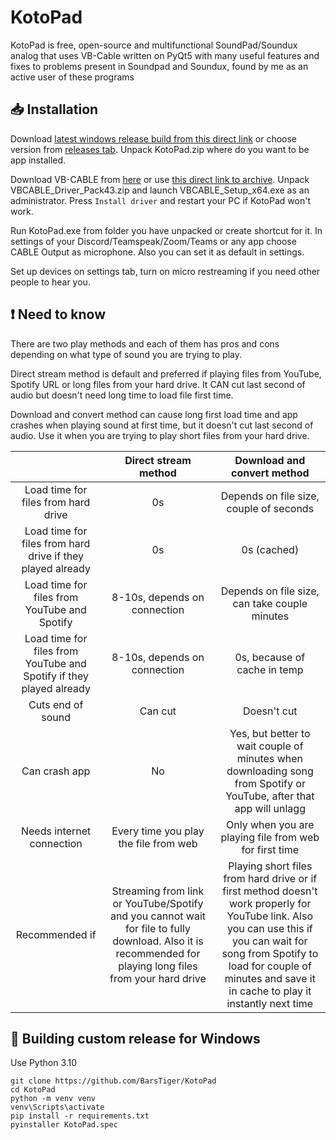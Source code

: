 # KotoPad

KotoPad is free, open-source and multifunctional SoundPad/Soundux analog that uses VB-Cable written on PyQt5 with many useful features and fixes to problems present in Soundpad and Soundux, found by me as an active user of these programs

## 📥 Installation

Download [latest windows release build from this direct link](https://github.com/BarsTiger/KotoPad/releases/latest/download/KotoPad.zip) or choose version from [releases tab](https://github.com/BarsTiger/KotoPad/releases). Unpack KotoPad.zip where do you want to be app installed.

Download VB-CABLE from [here](https://vb-audio.com/Cable/) or use [this direct link to archive](https://download.vb-audio.com/Download_CABLE/VBCABLE_Driver_Pack43.zip). Unpack VBCABLE_Driver_Pack43.zip and launch VBCABLE_Setup_x64.exe as an administrator. Press `Install driver` and restart your PC if KotoPad won't work.

Run KotoPad.exe from folder you have unpacked or create shortcut for it. In settings of your Discord/Teamspeak/Zoom/Teams or any app choose CABLE Output as microphone. Also you can set it as default in settings. 

Set up devices on settings tab, turn on micro restreaming if you need other people to hear you. 

## ❗ Need to know

There are two play methods and each of them has pros and cons depending on what type of sound you are trying to play.

Direct stream method is default and preferred if playing files from YouTube, Spotify URL or long files from your hard drive. It CAN cut last second of audio but doesn't need long time to load file first time.

Download and convert method can cause long first load time and app crashes when playing sound at first time, but it doesn't cut last second of audio. Use it when you are trying to play short files from your hard drive.

|                                                              |                     Direct stream method                     |                 Download and convert method                  |
| :----------------------------------------------------------: | :----------------------------------------------------------: | :----------------------------------------------------------: |
|             Load time for files from hard drive              |                              0s                              |           Depends on file size, couple of seconds            |
|  Load time for files from hard drive if they played already  |                              0s                              |                         0s (cached)                          |
|         Load time for files from YouTube and Spotify         |                 8-10s, depends on connection                 |        Depends on file size, can take couple minutes         |
| Load time for files from YouTube and Spotify if they played already |                 8-10s, depends on connection                 |                 0s, because of cache in temp                 |
|                      Cuts end of sound                       |                           Can cut                            |                         Doesn't cut                          |
|                        Can crash app                         |                              No                              | Yes, but better to wait couple of minutes when downloading song from Spotify or YouTube, after that app will unlagg |
|                  Needs internet connection                   |            Every time you play the file from web             |    Only when you are playing file from web for first time    |
|                        Recommended if                        | Streaming from link or YouTube/Spotify and you cannot wait for file to fully download. Also it is recommended for playing long files from your hard drive | Playing short files from hard drive or if first method doesn't work properly for YouTube link. Also you can use this if you can wait for song from Spotify to load for couple of minutes and save it in cache to play it instantly next time |

## 🔨 Building custom release for Windows

Use Python 3.10

```
git clone https://github.com/BarsTiger/KotoPad
cd KotoPad
python -m venv venv
venv\Scripts\activate
pip install -r requirements.txt
pyinstaller KotoPad.spec
```
